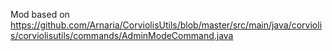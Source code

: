 Mod based on https://github.com/Arnaria/CorviolisUtils/blob/master/src/main/java/corviolis/corviolisutils/commands/AdminModeCommand.java